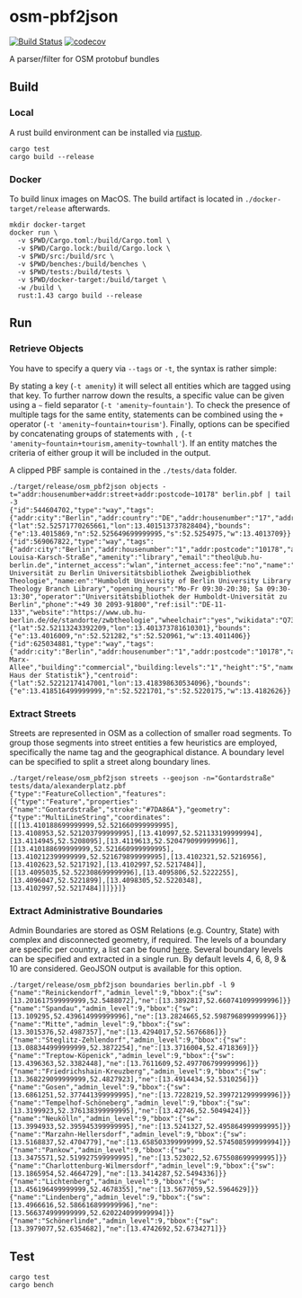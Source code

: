 # osm-pbf2json

[![Build Status](https://travis-ci.org/mkulke/osm-pbf2json.svg?branch=master)](https://travis-ci.org/mkulke/osm-pbf2json)
[![codecov](https://codecov.io/gh/mkulke/osm-pbf2json/branch/master/graph/badge.svg)](https://codecov.io/gh/mkulke/osm-pbf2json)

A parser/filter for OSM protobuf bundles

## Build

### Local

A rust build environment can be installed via [rustup](https://rustup.rs/).

```
cargo test
cargo build --release
```

### Docker

To build linux images on MacOS. The build artifact is located in `./docker-target/release` afterwards.

```
mkdir docker-target
docker run \
  -v $PWD/Cargo.toml:/build/Cargo.toml \
  -v $PWD/Cargo.lock:/build/Cargo.lock \
  -v $PWD/src:/build/src \
  -v $PWD/benches:/build/benches \
  -v $PWD/tests:/build/tests \
  -v $PWD/docker-target:/build/target \
  -w /build \
  rust:1.43 cargo build --release
```

## Run

### Retrieve Objects

You have to specify a query via `--tags` or `-t`, the syntax is rather simple:

By stating a key (`-t amenity`) it will select all entities which are tagged using that key. To further narrow down the results, a specific value can be given using a `~` field separator (`-t 'amenity~fountain'`). To check the presence of multiple tags for the same entity, statements can be combined using the `+` operator (`-t 'amenity~fountain+tourism'`). Finally, options can be specified by concatenating groups of statements with `,` (`-t 'amenity~fountain+tourism,amenity~townhall'`). If an entity matches the criteria of either group it will be included in the output.

A clipped PBF sample is contained in the `./tests/data` folder.

```
./target/release/osm_pbf2json objects -t="addr:housenumber+addr:street+addr:postcode~10178" berlin.pbf | tail -3
{"id":544604702,"type":"way","tags":{"addr:city":"Berlin","addr:country":"DE","addr:housenumber":"17","addr:postcode":"10178","addr:street":"Sophienstraße","addr:suburb":"Mitte","building":"residential","heritage":"4","heritage:operator":"lda","lda:criteria":"Ensembleteil","ref:lda":"09080182"},"centroid":{"lat":52.52571770265661,"lon":13.401513737828404},"bounds":{"e":13.4015869,"n":52.525649699999995,"s":52.5254975,"w":13.4013709}}
{"id":569067822,"type":"way","tags":{"addr:city":"Berlin","addr:housenumber":"1","addr:postcode":"10178","addr:street":"Anna-Louisa-Karsch-Straße","amenity":"library","email":"theol@ub.hu-berlin.de","internet_access":"wlan","internet_access:fee":"no","name":"Humboldt-Universität zu Berlin Universitätsbibliothek Zweigbibliothek Theologie","name:en":"Humboldt University of Berlin University Library Theology Branch Library","opening_hours":"Mo-Fr 09:30-20:30; Sa 09:30-13:30","operator":"Universitätsbibliothek der Humboldt-Universität zu Berlin","phone":"+49 30 2093-91800","ref:isil":"DE-11-133","website":"https://www.ub.hu-berlin.de/de/standorte/zwbtheologie","wheelchair":"yes","wikidata":"Q73146656"},"centroid":{"lat":52.52113243392209,"lon":13.401373781610301},"bounds":{"e":13.4016009,"n":52.521282,"s":52.520961,"w":13.4011406}}
{"id":625034881,"type":"way","tags":{"addr:city":"Berlin","addr:housenumber":"1","addr:postcode":"10178","addr:street":"Karl-Marx-Allee","building":"commercial","building:levels":"1","height":"5","name":"Werkstatt Haus der Statistik"},"centroid":{"lat":52.52212174147001,"lon":13.418398630534096},"bounds":{"e":13.418516499999999,"n":52.5221701,"s":52.5220175,"w":13.4182626}}
```

### Extract Streets

Streets are represented in OSM as a collection of smaller road segments. To group those segments into street entities a few heuristics are employed, specifically the name tag and the geographical distance. A boundary level can be specified to split a street along boundary lines.

```
./target/release/osm_pbf2json streets --geojson -n="Gontardstraße" tests/data/alexanderplatz.pbf
{"type":"FeatureCollection","features":[{"type":"Feature","properties":{"name":"Gontardstraße","stroke":"#7DA86A"},"geometry":{"type":"MultiLineString","coordinates":[[[13.410188699999999,52.521660999999995],[13.4108953,52.521203799999995],[13.410997,52.521133199999994],[13.4114945,52.5208095],[13.4119613,52.520479099999996]],[[13.410188699999999,52.521660999999995],[13.410212399999999,52.521679899999995],[13.4102321,52.5216956],[13.4102623,52.5217192],[13.4102997,52.5217484]],[[13.4095035,52.522308699999996],[13.4095806,52.5222255],[13.4096047,52.5221899],[13.4098305,52.5220348],[13.4102997,52.5217484]]]}}]}
```

### Extract Administrative Boundaries

Admin Boundaries are stored as OSM Relations (e.g. Country, State) with complex and disconnected geometry, if required. The levels of a boundary are specific per country, a list can be found [here](https://wiki.openstreetmap.org/wiki/Tag:boundary%3Dadministrative#10_admin_level_values_for_specific_countries). Several boundary levels can be specified and extracted in a single run. By default levels 4, 6, 8, 9 & 10 are considered. GeoJSON output is available for this option.

```
./target/release/osm_pbf2json boundaries berlin.pbf -l 9
{"name":"Reinickendorf","admin_level":9,"bbox":{"sw":[13.201617599999999,52.5488072],"ne":[13.3892817,52.660741099999996]}}
{"name":"Spandau","admin_level":9,"bbox":{"sw":[13.109295,52.439614999999996],"ne":[13.2824665,52.598796899999996]}}
{"name":"Mitte","admin_level":9,"bbox":{"sw":[13.3015376,52.4987357],"ne":[13.4294017,52.5676686]}}
{"name":"Steglitz-Zehlendorf","admin_level":9,"bbox":{"sw":[13.088344999999999,52.3872254],"ne":[13.3716004,52.4718369]}}
{"name":"Treptow-Köpenick","admin_level":9,"bbox":{"sw":[13.4396363,52.3382448],"ne":[13.7611609,52.497706799999996]}}
{"name":"Friedrichshain-Kreuzberg","admin_level":9,"bbox":{"sw":[13.368229099999999,52.4827923],"ne":[13.4914434,52.5310256]}}
{"name":"Gosen","admin_level":9,"bbox":{"sw":[13.6861251,52.377441399999995],"ne":[13.7228219,52.399721299999996]}}
{"name":"Tempelhof-Schöneberg","admin_level":9,"bbox":{"sw":[13.3199923,52.376138399999995],"ne":[13.42746,52.5049424]}}
{"name":"Neukölln","admin_level":9,"bbox":{"sw":[13.3994933,52.395945399999995],"ne":[13.5241327,52.495864999999995]}}
{"name":"Marzahn-Hellersdorf","admin_level":9,"bbox":{"sw":[13.5168837,52.4704779],"ne":[13.658503399999999,52.574508599999994]}}
{"name":"Pankow","admin_level":9,"bbox":{"sw":[13.3475571,52.519927599999995],"ne":[13.523022,52.675508699999995]}}
{"name":"Charlottenburg-Wilmersdorf","admin_level":9,"bbox":{"sw":[13.1865954,52.4664729],"ne":[13.3414287,52.5494336]}}
{"name":"Lichtenberg","admin_level":9,"bbox":{"sw":[13.456196499999999,52.4678355],"ne":[13.5677059,52.5964629]}}
{"name":"Lindenberg","admin_level":9,"bbox":{"sw":[13.4966616,52.586616899999996],"ne":[13.566374999999999,52.620224099999994]}}
{"name":"Schönerlinde","admin_level":9,"bbox":{"sw":[13.3979077,52.6354682],"ne":[13.4742692,52.6734271]}}
```

## Test

```
cargo test
cargo bench
```
